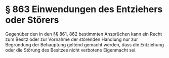 # § 863 Einwendungen des Entziehers oder Störers
Gegenüber den in den §§ 861, 862 bestimmten Ansprüchen kann ein Recht zum Besitz oder zur Vornahme der störenden Handlung nur zur Begründung der Behauptung geltend gemacht werden, dass die Entziehung oder die Störung des Besitzes nicht verbotene Eigenmacht sei.